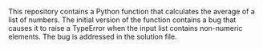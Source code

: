 This repository contains a Python function that calculates the average of a list of numbers. The initial version of the function contains a bug that causes it to raise a TypeError when the input list contains non-numeric elements. The bug is addressed in the solution file.